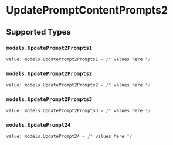 # UpdatePromptContentPrompts2


## Supported Types

### `models.UpdatePrompt2Prompts1`

```python
value: models.UpdatePrompt2Prompts1 = /* values here */
```

### `models.UpdatePrompt2Prompts2`

```python
value: models.UpdatePrompt2Prompts2 = /* values here */
```

### `models.UpdatePrompt2Prompts3`

```python
value: models.UpdatePrompt2Prompts3 = /* values here */
```

### `models.UpdatePrompt24`

```python
value: models.UpdatePrompt24 = /* values here */
```

